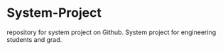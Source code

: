 # System-Project
repository for system project on Github.
System project for engineering students
and grad.
